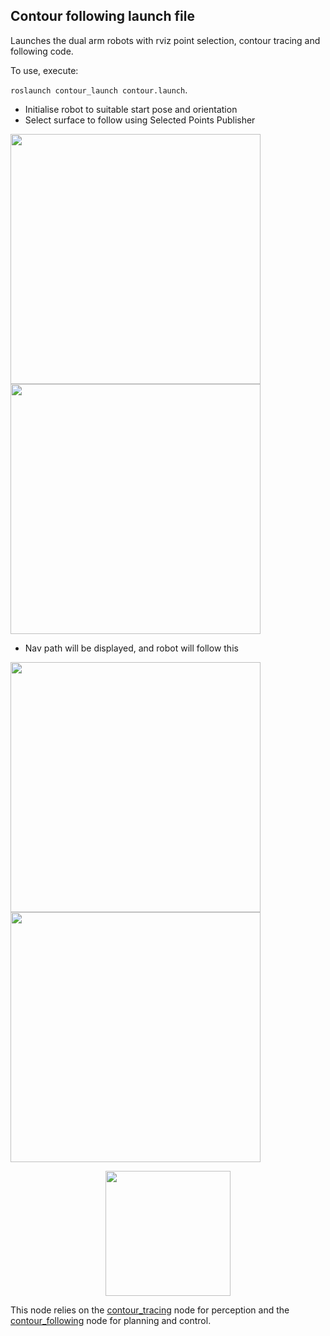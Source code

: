 ## Contour following launch file

Launches the dual arm robots with rviz point selection, contour tracing and following code. 

To use, execute:

`roslaunch contour_launch contour.launch`.

* Initialise robot to suitable start pose and orientation
* Select surface to follow using Selected Points Publisher

<img src="ims/s1.png" width="400" /><img src="ims/s2.png" width="400" />

* Nav path will be displayed, and robot will follow this

<img src="ims/s3.png" width="400" /><img src="ims/s4.png" width="400" />


<p align="center">
<img src="ims/surface.gif" width="200" />
</p>

This node relies on the [contour_tracing](https://github.com/ipab-rad/contour_tracer) node for perception and the [contour_following](../../saif_control/contour_following) node for planning and control.
